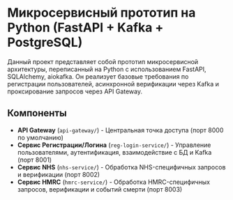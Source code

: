 # Микросервисный прототип на Python (FastAPI + Kafka + PostgreSQL)

Данный проект представляет собой прототип микросервисной архитектуры, переписанный на Python с использованием FastAPI, SQLAlchemy, aiokafka.
Он реализует базовые требования по регистрации пользователей, асинхронной верификации через Kafka и проксирование запросов через API Gateway.

## Компоненты

- **API Gateway** (`api-gateway/`) - Центральная точка доступа (порт 8000 по умолчанию)
- **Сервис Регистрации/Логина** (`reg-login-service/`) - Управление пользователями, аутентификация, взаимодействие с БД и Kafka (порт 8001)
- **Сервис NHS** (`nhs-service/`) - Обработка NHS-специфичных запросов и верификации (порт 8002)
- **Сервис HMRC** (`hmrc-service/`) - Обработка HMRC-специфичных запросов, верификации и событий смерти (порт 8003)
